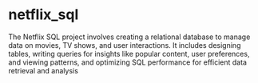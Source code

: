 # netflix_sql
The Netflix SQL project involves creating a relational database to manage data on movies, TV shows, and user interactions. It includes designing tables, writing queries for insights like popular content, user preferences, and viewing patterns, and optimizing SQL performance for efficient data retrieval and analysis
